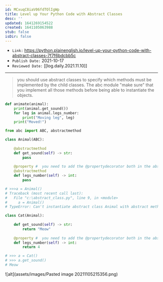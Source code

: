 ```yaml
---
id: MCxuqC8iaV06fdTOlIgWp
title: Level up Your Python Code with Abstract Classes
desc: ''
updated: 1641269154522
created: 1641105063988
stub: false
isDir: false
---
```


- `Link:` <https://python.plainenglish.io/level-up-your-python-code-with-abstract-classes-7f7f6bdcbb5c>
- `Publish Date:` 2021-10-17
- `Reviewed Date:` [[log.daily.2021.11.10]]

---

> you should use abstract classes to specify which methods must be implemented by the child classes. The abc module "make sure" that you implement all those methods before being able to instantiate the objects.

```python
def animate(animal):
	print(animal.get_sound())
	for leg in animal.legs_number:
		print("Moving leg", leg)
	print("Moved!")
```

```python
from abc import ABC, abstractmethod

class Animal(ABC):
	
	@abstractmethod
	def get_sound(self) -> str:
		pass
	
	@property #  you need to add the @propertydecorator both in the abstract class and in every sub-class.
	@abstractmethod
	def legs_number(self) -> int:
		pass

# >>>a = Animal()
# Traceback (most recent call last):
#   File "c:\abstract_class.py", line 9, in <module>
#     a = Animal()
# TypeError: Can't instantiate abstract class Animal with abstract method get_sound

class Cat(Animal):
	
	def get_sound(self) -> str:
		return "Meow"
	
	@property #  you need to add the @propertydecorator both in the abstract class and in every sub-class.
	def legs_number(self) -> int:
  		return 4

# >>> a = Cat()
# >>> a.get_sound()
# Meow

```

![alt](assets/images/Pasted image 20211105215356.png)


